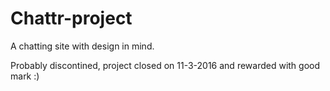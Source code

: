 # Chattr-project
A chatting site with design in mind.

Probably discontined, project closed on 11-3-2016 and rewarded with good mark :)
